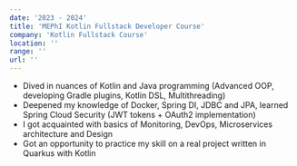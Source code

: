 ```yaml
---
date: '2023 - 2024'
title: 'MEPhI Kotlin Fullstack Developer Course'
company: 'Kotlin Fullstack Course'
location: ''
range: ''
url: ''
---
```


- Dived in nuances of Kotlin and Java programming (Advanced OOP, developing Gradle plugins, Kotlin DSL, Multithreading)
- Deepened my knowledge of Docker, Spring DI, JDBC and JPA, learned Spring Cloud Security (JWT tokens + OAuth2 implementation)
- I got acquainted with basics of Monitoring, DevOps, Microservices architecture and Design
- Got an opportunity to practice my skill on a real project written in Quarkus with Kotlin
